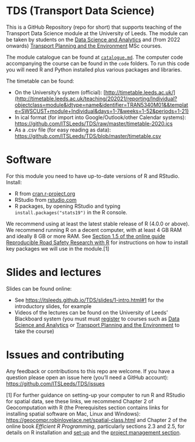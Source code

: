 
<!-- README.md is generated from README.Rmd. Please edit that file -->

# TDS (Transport Data Science)

This is a GitHub Repository (repo for short) that supports teaching of
the Transport Data Science module at the University of Leeds. The module
can be taken by students on the [Data Science and
Analytics](https://courses.leeds.ac.uk/i071/data-science-and-analytics-msc)
and (from 2022 onwards) [Transport Planning and the
Environment](https://courses.leeds.ac.uk/a386/transport-planning-and-the-environment-msc)
MSc courses.

The module catalogue can be found at
[`catalogue.md`](https://github.com/ITSLeeds/TDS/blob/master/catalogue.md).
The computer code accompanying the course can be found in the `code`
folders. To run this code you will need R and Python installed plus
various packages and libraries.
<!-- This software has been packaged-up into a docker container to ease teaching. -->

The timetable can be found:

-   On the University’s system (official):
    [http://timetable.leeds.ac.uk/](http://timetable.leeds.ac.uk/teaching/202021/reporting/Individual?objectclass=module&idtype=name&identifier=TRAN5340M01&&template=SWSCUST+module+Individual&days=1-7&weeks=1-52&periods=1-21)
-   In ical format (for import into Google/Outlook/other Calendar
    systems):
    <https://github.com/ITSLeeds/TDS/raw/master/timetable-2020.ics>
-   As a .csv file (for easy reading as data):
    <https://github.com/ITSLeeds/TDS/blob/master/timetable.csv>

<!-- # References -->
<!-- To access references collected for this course (and contribute more if you want), you can join the 'tds' Zotero group: https://www.zotero.org/groups/956304/tds -->

# Software

For this module you need to have up-to-date versions of R and RStudio.
Install:

-   R from [cran.r-project.org](https://cran.r-project.org/)
-   RStudio from
    [rstudio.com](https://rstudio.com/products/rstudio/download/#download)
-   R packages, by opening RStudio and typing
    `install.packages("stats19")` in the R console.

We recommend using at least the latest stable release of R (4.0.0 or
above). We recommend running R on a decent computer, with at least 4 GB
RAM and ideally 8 GB or more RAM. See [Section 1.5 of the online guide
Reproducible Road Safety Research with
R](https://itsleeds.github.io/rrsrr/introduction.html#installing-r-and-rstudio)
for instructions on how to install key packages we will use in the
module.[1]

<!-- ## Course locations -->
<!-- See the image below for the course locations and the following links: -->
<!-- The lectures will be in the Business School Maurice Keyworth SR (1.15): http://students.leeds.ac.uk/room/1-01-087-2730-01-115 -->
<!-- The practicals will be in the West Teaching Lab Cluster (B.16): http://it.leeds.ac.uk/site/custom_scripts/clusters.php -->

# Slides and lectures

Slides can be found online:

-   See <https://itsleeds.github.io/TDS/slides/1-intro.html#1> for the
    introductory slides, for example
-   Videos of the lectures can be found on the University of Leeds’
    Blackboard system (you must must
    [register](https://www.leeds.ac.uk/info/101040/applying/86/how_to_apply_for_masters_courses)
    to courses such as [Data Science and
    Analytics](https://courses.leeds.ac.uk/i071/data-science-and-analytics-msc)
    or [Transport Planning and the
    Environment](https://courses.leeds.ac.uk/a386/transport-planning-and-the-environment-msc)
    to take the course)

# Issues and contributing

Any feedback or contributions to this repo are welcome. If you have a
question please open an issue here (you’ll need a GitHub account):
<https://github.com/ITSLeeds/TDS/issues>

<!-- # Data -->
<!-- Data for course can be accessed from the repos [Releases](https://github.com/ITSLeeds/TDS/releases) page. -->
<!-- You can, for example, download and unzip the data folder in a local version of the repo (accessed by downloading and unzipp https://github.com/ITSLeeds/TDS/archive/master.zip ) with the following R commands: -->
<!-- If you want to be clever you can use the piggyback package: -->
<!-- # Other projects -->
<!-- - A book on R for Geocomputation: https://github.com/Robinlovelace/geocompr -->
<!-- - A Python package for OSM data analysis: https://github.com/gboeing/osmnx -->
<!-- # Building the website -->
<!-- To publish the slides and other content online, the following commands were used: -->

[1]  For further guidance on setting-up your computer to run R and
RStudio for spatial data, see these links, we recommend Chapter 2 of
Geocomputation with R (the Prerequisites section contains links for
installing spatial software on Mac, Linux and Windows):
<https://geocompr.robinlovelace.net/spatial-class.html> and Chapter 2 of
the online book *Efficient R Programming*, particularly sections 2.3 and
2.5, for details on R installation and
[set-up](https://csgillespie.github.io/efficientR/set-up.html) and the
[project management
section](https://csgillespie.github.io/efficientR/set-up.html#project-management).
